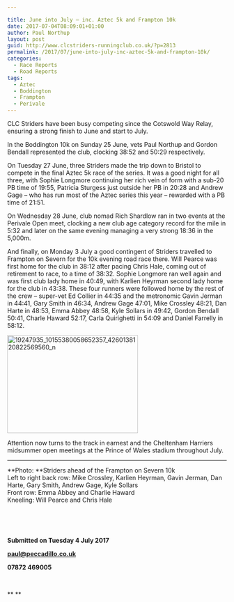 ```yaml
---

title: June into July – inc. Aztec 5k and Frampton 10k
date: 2017-07-04T08:09:01+01:00
author: Paul Northup
layout: post
guid: http://www.clcstriders-runningclub.co.uk/?p=2813
permalink: /2017/07/june-into-july-inc-aztec-5k-and-frampton-10k/
categories:
  - Race Reports
  - Road Reports
tags:
  - Aztec
  - Boddington
  - Frampton
  - Perivale
---
```

CLC Striders have been busy competing since the Cotswold Way Relay, ensuring a strong finish to June and start to July.

In the Boddington 10k on Sunday 25 June, vets Paul Northup and Gordon Bendall represented the club, clocking 38:52 and 50:29 respectively.

On Tuesday 27 June, three Striders made the trip down to Bristol to compete in the final Aztec 5k race of the series. It was a good night for all three, with Sophie Longmore continuing her rich vein of form with a sub-20 PB time of 19:55, Patricia Sturgess just outside her PB in 20:28 and Andrew Gage – who has run most of the Aztec series this year – rewarded with a PB time of 21:51.

On Wednesday 28 June, club nomad Rich Shardlow ran in two events at the Perivale Open meet, clocking a new club age category record for the mile in 5:32 and later on the same evening managing a very strong 18:36 in the 5,000m.

And finally, on Monday 3 July a good contingent of Striders travelled to Frampton on Severn for the 10k evening road race there. Will Pearce was first home for the club in 38:12 after pacing Chris Hale, coming out of retirement to race, to a time of 38:32. Sophie Longmore ran well again and was first club lady home in 40:49, with Karlien Heyrman second lady home for the club in 43:38. These four runners were followed home by the rest of the crew – super-vet Ed Collier in 44:35 and the metronomic Gavin Jerman in 44:41, Gary Smith in 46:34, Andrew Gage 47:01, Mike Crossley 48:21, Dan Harte in 48:53, Emma Abbey 48:58, Kyle Sollars in 49:42, Gordon Bendall 50:41, Charle Haward 52:17, Carla Quirighetti in 54:09 and Daniel Farrelly in 58:12.

[<img class="alignnone size-medium wp-image-2815" src="http://www.clcstriders-runningclub.co.uk/wplive/wp-content/uploads/2017/07/19247935_10155380058652357_4260138120822569560_n-300x225.jpg" alt="19247935_10155380058652357_4260138120822569560_n" width="300" height="225" srcset="http://www.clcstriders-runningclub.co.uk/wplive/wp-content/uploads/2017/07/19247935_10155380058652357_4260138120822569560_n-300x225.jpg 300w, http://www.clcstriders-runningclub.co.uk/wplive/wp-content/uploads/2017/07/19247935_10155380058652357_4260138120822569560_n-768x576.jpg 768w, http://www.clcstriders-runningclub.co.uk/wplive/wp-content/uploads/2017/07/19247935_10155380058652357_4260138120822569560_n.jpg 960w" sizes="(max-width: 300px) 100vw, 300px" />](http://www.clcstriders-runningclub.co.uk/wplive/wp-content/uploads/2017/07/19247935_10155380058652357_4260138120822569560_n.jpg)

Attention now turns to the track in earnest and the Cheltenham Harriers midsummer open meetings at the Prince of Wales stadium throughout July.

* * *

**Photo: **Striders ahead of the Frampton on Severn 10k  
Left to right back row: Mike Crossley, Karlien Heyrman, Gavin Jerman, Dan Harte, Gary Smith, Andrew Gage, Kyle Sollars  
Front row: Emma Abbey and Charlie Haward  
Kneeling: Will Pearce and Chris Hale

&nbsp;

&nbsp;

**Submitted on Tuesday 4 July 2017**

[**paul@peccadillo.co.uk**](mailto:paul@peccadillo.co.uk)

**07872 469005**

&nbsp;

** **
